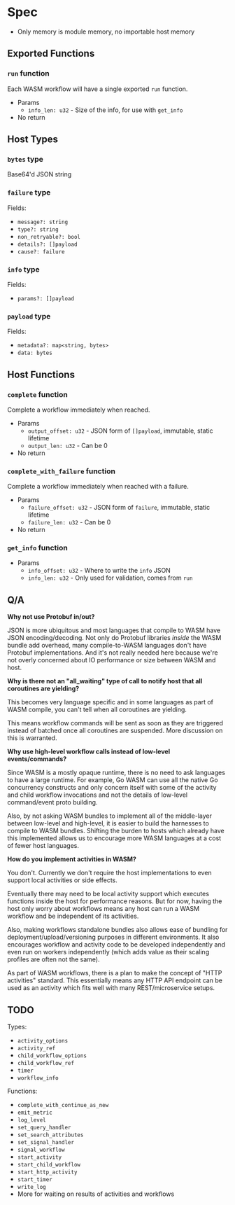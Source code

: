 # Spec

* Only memory is module memory, no importable host memory

## Exported Functions

### `run` function

Each WASM workflow will have a single exported `run` function.

* Params
  * `info_len: u32` - Size of the info, for use with `get_info`
* No return

## Host Types

### `bytes` type

Base64'd JSON string

### `failure` type

Fields:

* `message?: string`
* `type?: string`
* `non_retryable?: bool`
* `details?: []payload`
* `cause?: failure`

### `info` type

Fields:

* `params?: []payload`

### `payload` type

Fields:

* `metadata?: map<string, bytes>`
* `data: bytes`

## Host Functions

### `complete` function

Complete a workflow immediately when reached.

* Params
  * `output_offset: u32` - JSON form of `[]payload`, immutable, static lifetime
  * `output_len: u32` - Can be 0
* No return

### `complete_with_failure` function

Complete a workflow immediately when reached with a failure.

* Params
  * `failure_offset: u32` - JSON form of `failure`, immutable, static lifetime
  * `failure_len: u32` - Can be 0
* No return

### `get_info` function

* Params
  * `info_offset: u32` - Where to write the `info` JSON
  * `info_len: u32` - Only used for validation, comes from `run`

## Q/A

**Why not use Protobuf in/out?**

JSON is more ubiquitous and most languages that compile to WASM have JSON encoding/decoding. Not only do Protobuf
libraries _inside_ the WASM bundle add overhead, many compile-to-WASM languages don't have Protobuf implementations. And
it's not really needed here because we're not overly concerned about IO performance or size between WASM and host.

**Why is there not an "all_waiting" type of call to notify host that all coroutines are yielding?**

This becomes very language specific and in some languages as part of WASM compile, you can't tell when all coroutines
are yielding.

This means workflow commands will be sent as soon as they are triggered instead of batched once all coroutines are
suspended. More discussion on this is warranted.

**Why use high-level workflow calls instead of low-level events/commands?**

Since WASM is a mostly opaque runtime, there is no need to ask languages to have a large runtime. For example, Go WASM
can use all the native Go concurrency constructs and only concern itself with some of the activity and child workflow
invocations and not the details of low-level command/event proto building.

Also, by not asking WASM bundles to implement all of the middle-layer between low-level and high-level, it is easier to
build the harnesses to compile to WASM bundles. Shifting the burden to hosts which already have this implemented allows
us to encourage more WASM languages at a cost of fewer host languages.

**How do you implement activities in WASM?**

You don't. Currently we don't require the host implementations to even support local activities or side effects.

Eventually there may need to be local activity support which executes functions inside the host for performance reasons.
But for now, having the host only worry about workflows means any host can run a WASM workflow and be independent of its
activities.

Also, making workflows standalone bundles also allows ease of bundling for deployment/upload/versioning purposes in
different environments. It also encourages workflow and activity code to be developed independently and even run on
workers independently (which adds value as their scaling profiles are often not the same).

As part of WASM workflows, there is a plan to make the concept of "HTTP activities" standard. This essentially means any
HTTP API endpoint can be used as an activity which fits well with many REST/microservice setups.

## TODO

Types:

* `activity_options`
* `activity_ref`
* `child_workflow_options`
* `child_workflow_ref`
* `timer`
* `workflow_info`

Functions:

* `complete_with_continue_as_new`
* `emit_metric`
* `log_level`
* `set_query_handler`
* `set_search_attributes`
* `set_signal_handler`
* `signal_workflow`
* `start_activity`
* `start_child_workflow`
* `start_http_activity`
* `start_timer`
* `write_log`
* More for waiting on results of activities and workflows